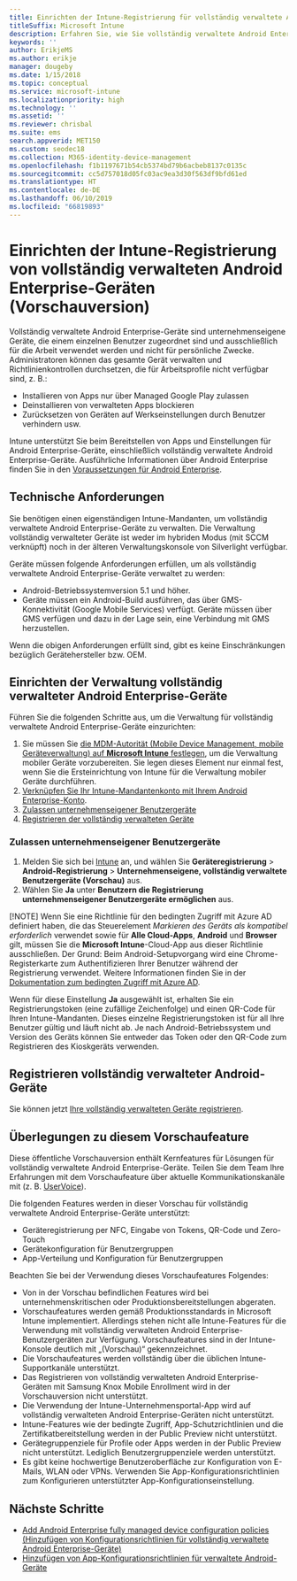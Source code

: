 ```yaml
---
title: Einrichten der Intune-Registrierung für vollständig verwaltete Android Enterprise-Geräte
titleSuffix: Microsoft Intune
description: Erfahren Sie, wie Sie vollständig verwaltete Android Enterprise-Geräte in Intune registrieren.
keywords: ''
author: ErikjeMS
ms.author: erikje
manager: dougeby
ms.date: 1/15/2018
ms.topic: conceptual
ms.service: microsoft-intune
ms.localizationpriority: high
ms.technology: ''
ms.assetid: ''
ms.reviewer: chrisbal
ms.suite: ems
search.appverid: MET150
ms.custom: seodec18
ms.collection: M365-identity-device-management
ms.openlocfilehash: f1b1197671b54cb5374bd79b6acbeb8137c0135c
ms.sourcegitcommit: cc5d757018d05fc03ac9ea3d30f563df9bfd61ed
ms.translationtype: HT
ms.contentlocale: de-DE
ms.lasthandoff: 06/10/2019
ms.locfileid: "66819893"
---
```

# <a name="set-up-intune-enrollment-of-android-enterprise-fully-managed-devices-preview"></a>Einrichten der Intune-Registrierung von vollständig verwalteten Android Enterprise-Geräten (Vorschauversion)

Vollständig verwaltete Android Enterprise-Geräte sind unternehmenseigene Geräte, die einem einzelnen Benutzer zugeordnet sind und ausschließlich für die Arbeit verwendet werden und nicht für persönliche Zwecke. Administratoren können das gesamte Gerät verwalten und Richtlinienkontrollen durchsetzen, die für Arbeitsprofile nicht verfügbar sind, z. B.:
- Installieren von Apps nur über Managed Google Play zulassen
- Deinstallieren von verwalteten Apps blockieren
- Zurücksetzen von Geräten auf Werkseinstellungen durch Benutzer verhindern usw.

Intune unterstützt Sie beim Bereitstellen von Apps und Einstellungen für Android Enterprise-Geräte, einschließlich vollständig verwaltete Android Enterprise-Geräte. Ausführliche Informationen über Android Enterprise finden Sie in den [Voraussetzungen für Android Enterprise](https://support.google.com/work/android/answer/6174145?hl=en&ref_topic=6151012).

## <a name="technical-requirements"></a>Technische Anforderungen

Sie benötigen einen eigenständigen Intune-Mandanten, um vollständig verwaltete Android Enterprise-Geräte zu verwalten. Die Verwaltung vollständig verwalteter Geräte ist weder im hybriden Modus (mit SCCM verknüpft) noch in der älteren Verwaltungskonsole von Silverlight verfügbar.

Geräte müssen folgende Anforderungen erfüllen, um als vollständig verwaltete Android Enterprise-Geräte verwaltet zu werden:

- Android-Betriebssystemversion 5.1 und höher.
- Geräte müssen ein Android-Build ausführen, das über GMS-Konnektivität (Google Mobile Services) verfügt. Geräte müssen über GMS verfügen und dazu in der Lage sein, eine Verbindung mit GMS herzustellen.

Wenn die obigen Anforderungen erfüllt sind, gibt es keine Einschränkungen bezüglich Gerätehersteller bzw. OEM.

## <a name="set-up-android-enterprise-fully-managed-device-management"></a>Einrichten der Verwaltung vollständig verwalteter Android Enterprise-Geräte

Führen Sie die folgenden Schritte aus, um die Verwaltung für vollständig verwaltete Android Enterprise-Geräte einzurichten:

1. Sie müssen Sie [die MDM-Autorität (Mobile Device Management, mobile Geräteverwaltung) auf **Microsoft Intune** festlegen](mdm-authority-set.md), um die Verwaltung mobiler Geräte vorzubereiten. Sie legen dieses Element nur einmal fest, wenn Sie die Ersteinrichtung von Intune für die Verwaltung mobiler Geräte durchführen.
2. [Verknüpfen Sie Ihr Intune-Mandantenkonto mit Ihrem Android Enterprise-Konto](connect-intune-android-enterprise.md).
3. [Zulassen unternehmenseigener Benutzergeräte](#enable-corporate-owned-user-devices)
4. [Registrieren der vollständig verwalteten Geräte](#enroll-the-fully-managed-devices)

### <a name="enable-corporate-owned-user-devices"></a>Zulassen unternehmenseigener Benutzergeräte

1. Melden Sie sich bei [Intune](https://go.microsoft.com/fwlink/?linkid=2090973) an, und wählen Sie **Geräteregistrierung** > **Android-Registrierung** > **Unternehmenseigene, vollständig verwaltete Benutzergeräte (Vorschau)** aus.
2. Wählen Sie **Ja** unter **Benutzern die Registrierung unternehmenseigener Benutzergeräte ermöglichen** aus.

[!NOTE]
Wenn Sie eine Richtlinie für den bedingten Zugriff mit Azure AD definiert haben, die das Steuerelement *Markieren des Geräts als kompatibel erforderlich* verwendet sowie für **Alle Cloud-Apps**, **Android** und **Browser** gilt, müssen Sie die **Microsoft Intune**-Cloud-App aus dieser Richtlinie ausschließen. Der Grund: Beim Android-Setupvorgang wird eine Chrome-Registerkarte zum Authentifizieren Ihrer Benutzer während der Registrierung verwendet. Weitere Informationen finden Sie in der [Dokumentation zum bedingten Zugriff mit Azure AD](https://docs.microsoft.com/azure/active-directory/conditional-access/).

Wenn für diese Einstellung **Ja** ausgewählt ist, erhalten Sie ein Registrierungstoken (eine zufällige Zeichenfolge) und einen QR-Code für Ihren Intune-Mandanten. Dieses einzelne Registrierungstoken ist für all Ihre Benutzer gültig und läuft nicht ab. Je nach Android-Betriebssystem und Version des Geräts können Sie entweder das Token oder den QR-Code zum Registrieren des Kioskgeräts verwenden.

## <a name="enroll-the-fully-managed-devices"></a>Registrieren vollständig verwalteter Android-Geräte
Sie können jetzt [Ihre vollständig verwalteten Geräte registrieren](android-dedicated-devices-fully-managed-enroll.md).

## <a name="considerations-for-this-preview-feature"></a>Überlegungen zu diesem Vorschaufeature
Diese öffentliche Vorschauversion enthält Kernfeatures für Lösungen für vollständig verwaltete Android Enterprise-Geräte. Teilen Sie dem Team Ihre Erfahrungen mit dem Vorschaufeature über aktuelle Kommunikationskanäle mit (z. B. [UserVoice](https://microsoftintune.uservoice.com/forums/291681-ideas?category_id=210853)).

Die folgenden Features werden in dieser Vorschau für vollständig verwaltete Android Enterprise-Geräte unterstützt:
- Geräteregistrierung per NFC, Eingabe von Tokens, QR-Code und Zero-Touch
- Gerätekonfiguration für Benutzergruppen
- App-Verteilung und Konfiguration für Benutzergruppen


Beachten Sie bei der Verwendung dieses Vorschaufeatures Folgendes:
- Von in der Vorschau befindlichen Features wird bei unternehmenskritischen oder Produktionsbereitstellungen abgeraten. 
- Vorschaufeatures werden gemäß Produktionsstandards in Microsoft Intune implementiert. Allerdings stehen nicht alle Intune-Features für die Verwendung mit vollständig verwalteten Android Enterprise-Benutzergeräten zur Verfügung. Vorschaufeatures sind in der Intune-Konsole deutlich mit „(Vorschau)“ gekennzeichnet. 
- Die Vorschaufeatures werden vollständig über die üblichen Intune-Supportkanäle unterstützt.
- Das Registrieren von vollständig verwalteten Android Enterprise-Geräten mit Samsung Knox Mobile Enrollment wird in der Vorschauversion nicht unterstützt. 
- Die Verwendung der Intune-Unternehmensportal-App wird auf vollständig verwalteten Android Enterprise-Geräten nicht unterstützt. 
- Intune-Features wie der bedingte Zugriff, App-Schutzrichtlinien und die Zertifikatbereitstellung werden in der Public Preview nicht unterstützt. 
- Gerätegruppenziele für Profile oder Apps werden in der Public Preview nicht unterstützt. Lediglich Benutzergruppenziele werden unterstützt. 
- Es gibt keine hochwertige Benutzeroberfläche zur Konfiguration von E-Mails, WLAN oder VPNs. Verwenden Sie App-Konfigurationsrichtlinien zum Konfigurieren unterstützter App-Konfigurationseinstellung.

## <a name="next-steps"></a>Nächste Schritte
- [Add Android Enterprise fully managed device configuration policies (Hinzufügen von Konfigurationsrichtlinien für vollständig verwaltete Android Enterprise-Geräte)](device-restrictions-android-for-work.md#device-owner-only)
- [Hinzufügen von App-Konfigurationsrichtlinien für verwaltete Android-Geräte](app-configuration-policies-use-android.md)

